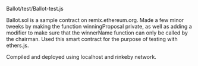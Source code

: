 Ballot/test/Ballot-test.js


Ballot.sol is a sample contract on remix.ethereum.org. Made a few minor tweeks by making the function winningProposal private, as well as adding a modifier to make sure that the winnerName function can only be called by the chairman. Used this smart contract for the purpose of testing with ethers.js. 

Compiled and deployed using localhost and rinkeby network.
